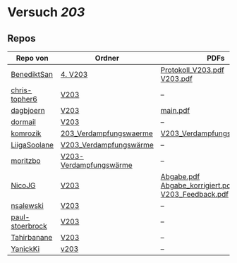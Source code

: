 # Versuch *203*

## Repos

|                 Repo von                 |                                                        Ordner                                                         |                                                                                                                                                                                                                         PDFs                                                                                                                                                                                                                          |
|------------------------------------------|-----------------------------------------------------------------------------------------------------------------------|-------------------------------------------------------------------------------------------------------------------------------------------------------------------------------------------------------------------------------------------------------------------------------------------------------------------------------------------------------------------------------------------------------------------------------------------------------|
|[BenediktSan](../repo/BenediktSan)        |[4. V203](https://github.com/BenediktSan/AnfaengerPraktikum2020/tree/main/Versuche%20Semester%20III/4.%20V203)         |[Protokoll_V203.pdf](https://docs.google.com/viewer?url=https://raw.githubusercontent.com/BenediktSan/AnfaengerPraktikum2020/main/Versuche%20Semester%20III/4.%20V203/Protokoll_V203.pdf)<br/>[V203.pdf](https://docs.google.com/viewer?url=https://raw.githubusercontent.com/BenediktSan/AnfaengerPraktikum2020/main/Versuche%20Semester%20III/4.%20V203/V203.pdf)                                                                                    |
|[chris-topher6](../repo/chris-topher6)    |[V203](https://github.com/chris-topher6/Anfaenger-Praktikum/tree/master/V203)                                          |–                                                                                                                                                                                                                                                                                                                                                                                                                                                      |
|[dagbjoern](../repo/dagbjoern)            |[V203](https://github.com/dagbjoern/AP-Physik/tree/master/V203)                                                        |[main.pdf](https://docs.google.com/viewer?url=https://raw.githubusercontent.com/dagbjoern/AP-Physik/master/V203/main.pdf)                                                                                                                                                                                                                                                                                                                              |
|[dormail](../repo/dormail)                |[V203](https://github.com/dormail/ap/tree/main/V203)                                                                   |–                                                                                                                                                                                                                                                                                                                                                                                                                                                      |
|[komrozik](../repo/komrozik)              |[203_Verdampfungswaerme](https://github.com/komrozik/AP2019/tree/master/203_Verdampfungswaerme)                        |[V203_Verdampfungswaerme.pdf](https://docs.google.com/viewer?url=https://raw.githubusercontent.com/komrozik/AP2019/master/203_Verdampfungswaerme/V203_Verdampfungswaerme.pdf)                                                                                                                                                                                                                                                                          |
|[LiigaSoolane](../repo/LiigaSoolane)      |[V203_Verdampfungswärme](https://github.com/LiigaSoolane/Paktikum-mit-dem-Teufel/tree/main/V203_Verdampfungsw%C3%A4rme)|–                                                                                                                                                                                                                                                                                                                                                                                                                                                      |
|[moritzbo](../repo/moritzbo)              |[V203-Verdampfungswärme](https://github.com/moritzbo/anfaenger_praktikum/tree/main/V203-Verdampfungsw%C3%A4rme)        |–                                                                                                                                                                                                                                                                                                                                                                                                                                                      |
|[NicoJG](../repo/NicoJG)                  |[V203](https://github.com/NicoJG/Anfaengerpraktikum/tree/master/V203)                                                  |[Abgabe.pdf](https://docs.google.com/viewer?url=https://raw.githubusercontent.com/NicoJG/Anfaengerpraktikum/master/V203/Abgabe.pdf)<br/>[Abgabe_korrigiert.pdf](https://docs.google.com/viewer?url=https://raw.githubusercontent.com/NicoJG/Anfaengerpraktikum/master/V203/Abgabe_korrigiert.pdf)<br/>[V203_Feedback.pdf](https://docs.google.com/viewer?url=https://raw.githubusercontent.com/NicoJG/Anfaengerpraktikum/master/V203/V203_Feedback.pdf)|
|[nsalewski](../repo/nsalewski)            |[V203](https://github.com/nsalewski/laboratory/tree/master/V203)                                                       |–                                                                                                                                                                                                                                                                                                                                                                                                                                                      |
|[paul-stoerbrock](../repo/paul-stoerbrock)|[V203](https://github.com/paul-stoerbrock/Praktikum/tree/master/V203)                                                  |–                                                                                                                                                                                                                                                                                                                                                                                                                                                      |
|[Tahirbanane](../repo/Tahirbanane)        |[V203](https://github.com/Tahirbanane/AP/tree/main/V203)                                                               |–                                                                                                                                                                                                                                                                                                                                                                                                                                                      |
|[YanickKi](../repo/YanickKi)              |[v203](https://github.com/YanickKi/AP_T_Y/tree/main/v203)                                                              |–                                                                                                                                                                                                                                                                                                                                                                                                                                                      |
